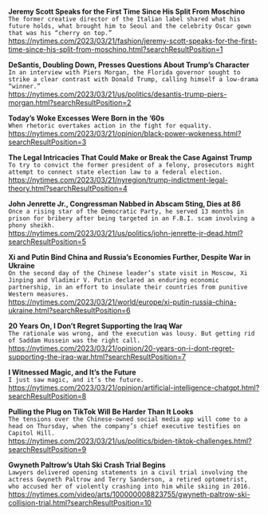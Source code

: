 **Jeremy Scott Speaks for the First Time Since His Split From Moschino**\
`The former creative director of the Italian label shared what his future holds, what brought him to Seoul and the celebrity Oscar gown that was his “cherry on top.”`\
https://nytimes.com/2023/03/21/fashion/jeremy-scott-speaks-for-the-first-time-since-his-split-from-moschino.html?searchResultPosition=1

**DeSantis, Doubling Down, Presses Questions About Trump’s Character**\
`In an interview with Piers Morgan, the Florida governor sought to strike a clear contrast with Donald Trump, calling himself a low-drama “winner.”`\
https://nytimes.com/2023/03/21/us/politics/desantis-trump-piers-morgan.html?searchResultPosition=2

**Today’s Woke Excesses Were Born in the ’60s**\
`When rhetoric overtakes action in the fight for equality.`\
https://nytimes.com/2023/03/21/opinion/black-power-wokeness.html?searchResultPosition=3

**The Legal Intricacies That Could Make or Break the Case Against Trump**\
`To try to convict the former president of a felony, prosecutors might attempt to connect state election law to a federal election.`\
https://nytimes.com/2023/03/21/nyregion/trump-indictment-legal-theory.html?searchResultPosition=4

**John Jenrette Jr., Congressman Nabbed in Abscam Sting, Dies at 86**\
`Once a rising star of the Democratic Party, he served 13 months in prison for bribery after being targeted in an F.B.I. scam involving a phony sheikh.`\
https://nytimes.com/2023/03/21/us/politics/john-jenrette-jr-dead.html?searchResultPosition=5

**Xi and Putin Bind China and Russia’s Economies Further, Despite War in Ukraine**\
`On the second day of the Chinese leader’s state visit in Moscow, Xi Jinping and Vladimir V. Putin declared an enduring economic partnership, in an effort to insulate their countries from punitive Western measures.`\
https://nytimes.com/2023/03/21/world/europe/xi-putin-russia-china-ukraine.html?searchResultPosition=6

**20 Years On, I Don’t Regret Supporting the Iraq War**\
`The rationale was wrong, and the execution was lousy. But getting rid of Saddam Hussein was the right call.`\
https://nytimes.com/2023/03/21/opinion/20-years-on-i-dont-regret-supporting-the-iraq-war.html?searchResultPosition=7

**I Witnessed Magic, and It’s the Future**\
`I just saw magic, and it’s the future.`\
https://nytimes.com/2023/03/21/opinion/artificial-intelligence-chatgpt.html?searchResultPosition=8

**Pulling the Plug on TikTok Will Be Harder Than It Looks**\
`The tensions over the Chinese-owned social media app will come to a head on Thursday, when the company’s chief executive testifies on Capitol Hill.`\
https://nytimes.com/2023/03/21/us/politics/biden-tiktok-challenges.html?searchResultPosition=9

**Gwyneth Paltrow’s Utah Ski Crash Trial Begins**\
`Lawyers delivered opening statements in a civil trial involving the actress Gwyneth Paltrow and Terry Sanderson, a retired optometrist, who accused her of violently crashing into him while skiing in 2016.`\
https://nytimes.com/video/arts/100000008823755/gwyneth-paltrow-ski-collision-trial.html?searchResultPosition=10


